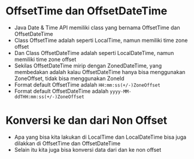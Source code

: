 # OffsetTime dan OffsetDateTime

- Java Date & Time API memiliki class yang bernama OffsetTime dan OffsetDateTime
- Class OffsetTime adalah seperti LocalTime, namun memiliki time zone offset
- Dan Class OffsetDateTime adalah seperti LocalDateTime, namun memiliki time zone offset
- Sekilas OffsetDateTime mirip dengan ZonedDateTime, yang membedakan adalah kalau OffsetDateTime hanya bisa menggunakan ZoneOffset, tidak bisa menggunakan ZoneId
- Format default OffsetTime adalah `HH:mm:ss(+/-)ZoneOffset`
- Format default OffsetDateTime adalah `yyyy-MM-ddTHH:mm:ss(+/-)ZoneOffset`

# Konversi ke dan dari Non Offset

- Apa yang bisa kita lakukan di LocalTime dan LocalDateTime bisa juga dilakkan di OffsetTime dan OffsetDateTime
- Selain itu kita juga bisa konversi data dari dan ke non offset